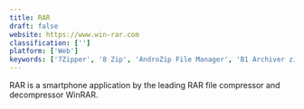 ```yaml
---
title: RAR
draft: false 
website: https://www.win-rar.com
classification: ['']
platform: ['Web']
keywords: ['7Zipper', '8 Zip', 'AndroZip File Manager', 'B1 Archiver zip rar unzip', 'B1 Free Archiver', 'CompressJpeg', 'File Roller', 'FreeArc', 'HaoZip', 'IZArc', 'PeaZip', 'RAR ZIP file Extractor Opener', 'WeMod', 'WinRAR', 'WinZip', 'Xpadder', 'Zarchiver', 'ZipApp Free', 'gzip', 'iZip', 'jZip', 'unp']
---
```

RAR is a smartphone application by the leading RAR file compressor and decompressor WinRAR.
